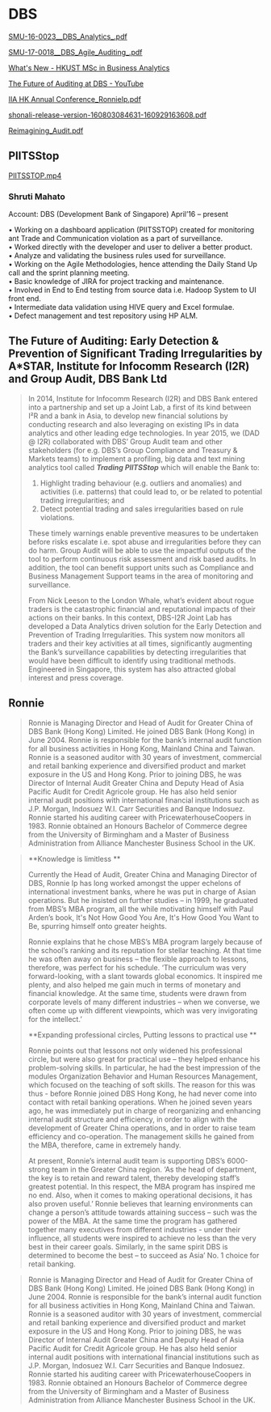 # DBS

[SMU-16-0023\_\_DBS\_Analytics\_.pdf](https://www.dropbox.com/s/luqh3twjdhleovn/SMU-16-0023__DBS_Analytics_.pdf?dl=0)

[SMU-17-0018\_\_DBS\_Agile\_Auditing\_.pdf](https://www.dropbox.com/s/zxfskuvf9ocpnap/SMU-17-0018__DBS_Agile_Auditing_.pdf?dl=0)

[What's New - HKUST MSc in Business Analytics](http://www.msba.ust.hk/whats-new/185)

[The Future of Auditing at DBS - YouTube](https://www.youtube.com/watch?v=kS9pZWdje7U)

[IIA HK Annual Conference\_RonnieIp.pdf](https://www.dropbox.com/s/o0v12unthsnyzab/IIA%20HK%20Annual%20Conference_RonnieIp.pdf?dl=0)

[shonali-release-version-160803084631-160929163608.pdf](https://www.dropbox.com/s/gennmdm441ew150/shonali-release-version-160803084631-160929163608.pdf?dl=0)

[Reimagining\_Audit.pdf](https://www.dropbox.com/s/pezb73pta80gsia/Reimagining_Audit.pdf?dl=0)

## PIITSStop

[PIITSSTOP.mp4](https://www.dropbox.com/s/g3ymh5uor18eale/PIITSSTOP.mp4?dl=0)

### Shruti Mahato

Account: DBS \(Development Bank of Singapore\) April’16 – present  
  
• Working on a dashboard application \(PIITSSTOP\) created for monitoring ant Trade and Communication violation as a part of surveillance.  
• Worked directly with the developer and user to deliver a better product.  
• Analyze and validating the business rules used for surveillance.  
• Working on the Agile Methodologies, hence attending the Daily Stand Up call and the sprint planning meeting.  
• Basic knowledge of JIRA for project tracking and maintenance.  
• Involved in End to End testing from source data i.e. Hadoop System to UI front end.  
• Intermediate data validation using HIVE query and Excel formulae.  
• Defect management and test repository using HP ALM.

## **The Future of Auditing: Early Detection & Prevention of Significant Trading Irregularities by A\*STAR, Institute for Infocomm Research \(I2R\) and Group Audit, DBS Bank Ltd**

> In 2014, Institute for Infocomm Research \(I2R\) and DBS Bank entered into a partnership and set up a Joint Lab, a first of its kind between I²R and a bank in Asia, to develop new financial solutions by conducting research and also leveraging on existing IPs in data analytics and other leading edge technologies. In year 2015, we \(DAD @ I2R\) collaborated with DBS’ Group Audit team and other stakeholders \(for e.g. DBS’s Group Compliance and Treasury & Markets teams\) to implement a profiling, big data and text mining analytics tool called _**Trading PIITSStop**_ which will enable the Bank to:
>
> 1. Highlight trading behaviour \(e.g. outliers and anomalies\) and activities \(i.e. patterns\) that could lead to, or be related to potential trading irregularities; and
> 2. Detect potential trading and sales irregularities based on rule violations.
>
>  These timely warnings enable preventive measures to be undertaken before risks escalate i.e. spot abuse and irregularities before they can do harm.  Group Audit will be able to use the impactful outputs of the tool to perform continuous risk assessment and risk based audits.  In addition, the tool can benefit support units such as Compliance and Business Management Support teams in the area of monitoring and surveillance.
>
> From Nick Leeson to the London Whale, what’s evident about rogue traders is the catastrophic financial and reputational impacts of their actions on their banks. In this context, DBS-I2R Joint Lab has developed a Data Analytics driven solution for the Early Detection and Prevention of Trading Irregularities. This system now monitors all traders and their key activities at all times, significantly augmenting the Bank’s surveillance capabilities by detecting irregularities that would have been difficult to identify using traditional methods. Engineered in Singapore, this system has also attracted global interest and press coverage.

## Ronnie

> Ronnie is Managing Director and Head of Audit for Greater China of DBS Bank \(Hong Kong\) Limited. He joined DBS Bank \(Hong Kong\) in June 2004. Ronnie is responsible for the bank’s internal audit function for all business activities in Hong Kong, Mainland China and Taiwan. Ronnie is a seasoned auditor with 30 years of investment, commercial and retail banking experience and diversified product and market exposure in the US and Hong Kong. Prior to joining DBS, he was Director of Internal Audit Greater China and Deputy Head of Asia Pacific Audit for Credit Agricole group. He has also held senior internal audit positions with international financial institutions such as J.P. Morgan, Indosuez W.I. Carr Securities and Banque Indosuez. Ronnie started his auditing career with PricewaterhouseCoopers in 1983. Ronnie obtained an Honours Bachelor of Commerce degree from the University of Birmingham and a Master of Business Administration from Alliance Manchester Business School in the UK.

> **Knowledge is limitless **
>
> Currently the Head of Audit, Greater China and Managing Director of DBS, Ronnie Ip has long worked amongst the upper echelons of international investment banks, where he was put in charge of Asian operations. But he insisted on further studies – in 1999, he graduated from MBS’s MBA program, all the while motivating himself with Paul Arden’s book, It's Not How Good You Are, It's How Good You Want to Be, spurring himself onto greater heights.
>
> Ronnie explains that he chose MBS’s MBA program largely because of the school’s ranking and its reputation for stellar teaching. At that time he was often away on business – the flexible approach to lessons, therefore, was perfect for his schedule. ‘The curriculum was very forward-looking, with a slant towards global economics. It inspired me plenty, and also helped me gain much in terms of monetary and financial knowledge. At the same time, students were drawn from corporate levels of many different industries – when we converse, we often come up with different viewpoints, which was very invigorating for the intellect.’
>
> **Expanding professional circles, Putting lessons to practical use **
>
> Ronnie points out that lessons not only widened his professional circle, but were also great for practical use – they helped enhance his problem-solving skills. In particular, he had the best impression of the modules Organization Behavior and Human Resources Management, which focused on the teaching of soft skills. The reason for this was thus - before Ronnie joined DBS Hong Kong, he had never come into contact with retail banking operations. When he joined seven years ago, he was immediately put in charge of reorganizing and enhancing internal audit structure and efficiency, in order to align with the development of Greater China operations, and in order to raise team efficiency and co-operation. The management skills he gained from the MBA, therefore, came in extremely handy.
>
> At present, Ronnie’s internal audit team is supporting DBS’s 6000-strong team in the Greater China region. ‘As the head of department, the key is to retain and reward talent, thereby developing staff’s greatest potential. In this respect, the MBA program has inspired me no end. Also, when it comes to making operational decisions, it has also proven useful.’ Ronnie believes that learning environments can change a person’s attitude towards attaining success – such was the power of the MBA. At the same time the program has gathered together many executives from different industries - under their influence, all students were inspired to achieve no less than the very best in their career goals. Similarly, in the same spirit DBS is determined to become the best – to succeed as Asia’ No. 1 choice for retail banking.

> Ronnie is Managing Director and Head of Audit for Greater China of DBS Bank \(Hong Kong\) Limited. He joined DBS Bank \(Hong Kong\) in June 2004. Ronnie is responsible for the bank’s internal audit function for all business activities in Hong Kong, Mainland China and Taiwan. Ronnie is a seasoned auditor with 30 years of investment, commercial and retail banking experience and diversified product and market exposure in the US and Hong Kong. Prior to joining DBS, he was Director of Internal Audit Greater China and Deputy Head of Asia Pacific Audit for Credit Agricole group. He has also held senior internal audit positions with international financial institutions such as J.P. Morgan, Indosuez W.I. Carr Securities and Banque Indosuez. Ronnie started his auditing career with PricewaterhouseCoopers in 1983. Ronnie obtained an Honours Bachelor of Commerce degree from the University of Birmingham and a Master of Business Administration from Alliance Manchester Business School in the UK.

